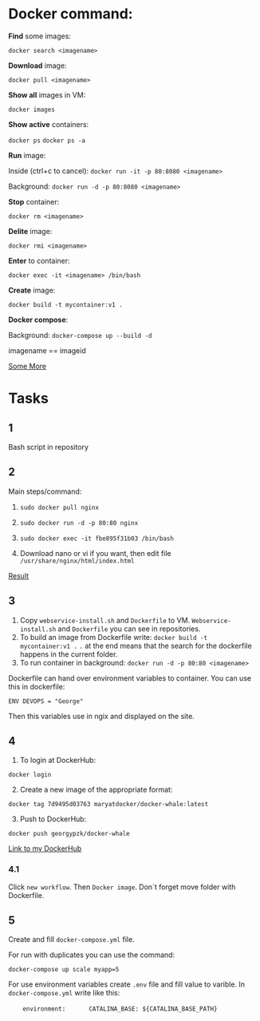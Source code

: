 # Docker command:

__Find__ some images:

`docker search <imagename>`

__Download__ image:

`docker pull <imagename>`

__Show all__ images in VM:

`docker images`

__Show active__ containers:

`docker ps` `docker ps -a`

__Run__ image:

Inside (ctrl+c to cancel):
 `docker run -it -p 80:8080 <imagename>` 

Background:
 `docker run -d -p 80:8080 <imagename>` 

__Stop__ container:

`docker rm <imagename>`

__Delite__ image:

`docker rmi <imagename>`

__Enter__ to container:

`docker exec -it <imagename> /bin/bash`

__Create__ image:

`docker build -t mycontainer:v1 .`

__Docker compose__:

Background:
`docker-compose up --build -d`

imagename == imageid 

[Some More](https://habr.com/ru/company/flant/blog/336654/)


# Tasks

## 1

Bash script in repository

## 2 

Main steps/command:

1. `sudo docker pull nginx`

2. `sudo docker run -d -p 80:80 nginx`

3. `sudo docker exec -it fbe895f31b03 /bin/bash`

4. Download nano or vi if you want, then edit file `/usr/share/nginx/html/index.html`

[Result](https://13.81.111.118:80)
 
## 3

1. Copy `webservice-install.sh` and `Dockerfile` to VM. `Webservice-install.sh` and `Dockerfile` you can see in repositories.
2. To build an image from Dockerfile write:
`docker build -t mycontainer:v1 .`
`.` at the end means that the search for the dockerfile happens in the current folder.
3. To run container in background:
`docker run -d -p 80:80 <imagename>` 

Dockerfile can hand over environment variables to container. You can use this in dockerfile:

`ENV DEVOPS = "George"`

Then this variables use in ngix and displayed on the site.

## 4

1. To login at DockerHub:

`docker login`

2. Create a new image of the appropriate format:

`docker tag 7d9495d03763 maryatdocker/docker-whale:latest`

3. Push to DockerHub:

`docker push georgypzk/docker-whale`

[Link to my DockerHub](https://hub.docker.com/r/georgypzk/task4)

### 4.1

Click `new workflow`. Then `Docker image`. Don`t forget move folder with Dockerfile.

## 5

Create and fill `docker-compose.yml` file.

For run with duplicates you can use the command:

`docker-compose up scale myapp=5`

For use environment variables create `.env` file and fill value to varible.
In `docker-compose.yml` write like this:

`    environment:`
`      CATALINA_BASE: ${CATALINA_BASE_PATH}`
